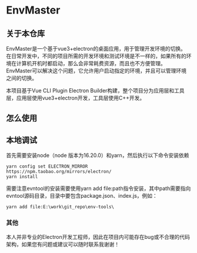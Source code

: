 # EnvMaster

## 关于本仓库
EnvMaster是一个基于vue3+electron的桌面应用，用于管理开发环境的切换。
在日常开发中，不同的项目所需的开发环境和测试环境是不一样的，如果所有的环境在计算机开机时都启动，那么会非常耗费资源，而且也不方便管理。
EnvMaster可以解决这个问题，它允许用户启动指定的环境，并且可以管理环境之间的切换。

本项目基于Vue CLI Plugin Electron Builder构建，整个项目分为应用层和工具层，应用层使用vue3+electron开发，工具层使用C++开发。

## 怎么使用


## 本地调试
首先需要安装node（node 版本为16.20.0）和yarn，然后执行以下命令安装依赖
```
yarn config set ELECTRON_MIRROR https://npm.taobao.org/mirrors/electron/
yarn install
```
需要注意evntool的安装需要使用yarn add file:path指令安装，其中path需要指向evntool源码目录，目录中要包含package.json、index.js，例如：
```
yarn add file:E:\work\git_repo\env-tools\
```
### 其他
本人并非专业的Electron开发工程师，因此在项目内可能存在bug或不合理的代码架构，如果您有问题或建议可以随时联系我谢谢！
